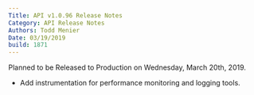 ```yaml
---
Title: API v1.0.96 Release Notes
Category: API Release Notes
Authors: Todd Menier
Date: 03/19/2019
build: 1871
---
```


Planned to be Released to Production on Wednesday, March 20th, 2019.

- Add instrumentation for performance monitoring and logging tools.

